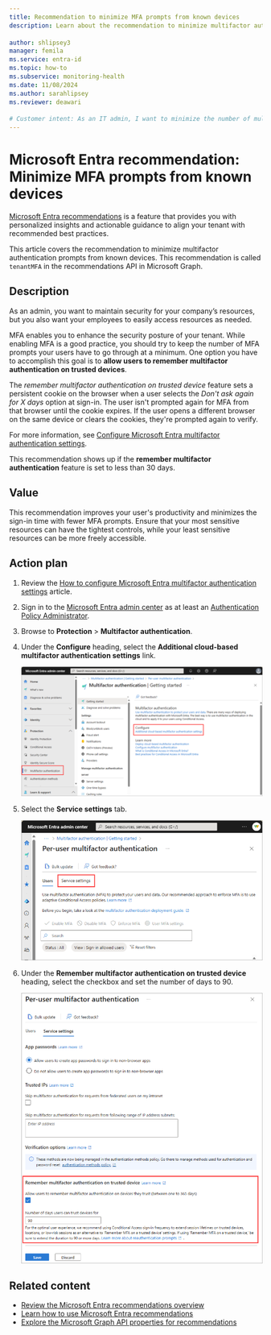 ```yaml
---
title: Recommendation to minimize MFA prompts from known devices
description: Learn about the recommendation to minimize multifactor authentication prompts from known devices in Microsoft Entra ID.

author: shlipsey3
manager: femila
ms.service: entra-id
ms.topic: how-to
ms.subservice: monitoring-health
ms.date: 11/08/2024
ms.author: sarahlipsey
ms.reviewer: deawari

# Customer intent: As an IT admin, I want to minimize the number of multifactor authentication prompts my users receive from known devices so that they can access resources more easily and securely.
---
```


# Microsoft Entra recommendation: Minimize MFA prompts from known devices 

[Microsoft Entra recommendations](overview-recommendations.md) is a feature that provides you with personalized insights and actionable guidance to align your tenant with recommended best practices.

This article covers the recommendation to minimize multifactor authentication prompts from known devices. This recommendation is called `tenantMFA` in the recommendations API in Microsoft Graph. 

## Description

As an admin, you want to maintain security for your company’s resources, but you also want your employees to easily access resources as needed.

MFA enables you to enhance the security posture of your tenant. While enabling MFA is a good practice, you should try to keep the number of MFA prompts your users have to go through at a minimum. One option you have to accomplish this goal is to **allow users to remember multifactor authentication on trusted devices**.

The *remember multifactor authentication on trusted device* feature sets a persistent cookie on the browser when a user selects the *Don't ask again for X days* option at sign-in. The user isn't prompted again for MFA from that browser until the cookie expires. If the user opens a different browser on the same device or clears the cookies, they're prompted again to verify.

For more information, see [Configure Microsoft Entra multifactor authentication settings](~/identity/authentication/howto-mfa-mfasettings.md).

This recommendation shows up if the **remember multifactor authentication** feature is set to less than 30 days.

## Value 

This recommendation improves your user's productivity and minimizes the sign-in time with fewer MFA prompts. Ensure that your most sensitive resources can have the tightest controls, while your least sensitive resources can be more freely accessible.

## Action plan

1. Review the [How to configure Microsoft Entra multifactor authentication settings](../../identity/authentication/howto-mfa-mfasettings.md) article.

1. Sign in to the [Microsoft Entra admin center](https://entra.microsoft.com) as at least an [Authentication Policy Administrator](../../identity/role-based-access-control/permissions-reference.md#authentication-policy-administrator).

1. Browse to **Protection** > **Multifactor authentication**.

1. Under the **Configure** heading, select the **Additional cloud-based multifactor authentication settings** link.

    ![Screenshot of the configuration settings link in Microsoft Entra multifactor authentication section.](media/recommendation-mfa-from-known-devices/multifactor-authentication-configure-link.png)

1. Select the **Service settings** tab.

    ![Screenshot of the MFA page with the Service settings tab selected.](media/recommendation-mfa-from-known-devices/multifactor-authentication-service-settings.png)

1. Under the **Remember multifactor authentication on trusted device** heading, select the checkbox and set the number of days to 90.

    ![Screenshot of remember MFA on trusted devices.](./media/recommendation-mfa-from-known-devices/multifactor-authentication-remember-known-devices.png)

## Related content

- [Review the Microsoft Entra recommendations overview](overview-recommendations.md)
- [Learn how to use Microsoft Entra recommendations](howto-use-recommendations.md)
- [Explore the Microsoft Graph API properties for recommendations](/graph/api/resources/recommendation)
